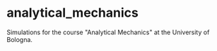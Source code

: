 # analytical_mechanics
Simulations for the course "Analytical Mechanics" at the University of Bologna.
